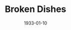 ---
title: Broken Dishes
date: 1933-01-10
closing_date:
layout: productions
featured_image:
image_caption:
image_credit:
playbill:
category:
Theatre: Theatre Jacksonville
cast:
- Sam Green: Guy Woolford
- Reverend Dr. Stump: Jack Pumpelly
- Mabel Bumpsted: Kathryn Blanchaine
- Myra Bumpsted: Louise Twitty
- Elaine Bumpsted: Margery Jones
- Quinn: Martin S. Fabian
- Jenny Bumpsted: Ruth Braun
- Cyrus Bumpsted: Sidney Clark
- Bill Clark: Stokes Perry
- A Stranger: William DeHoff
crew:
- Director: Charles F. Hopkins, Jr.
- Scenery: Ronald Kennard
- Props: Mrs. R.R. Killinger
understudies:
orchestra:
external_links:
---